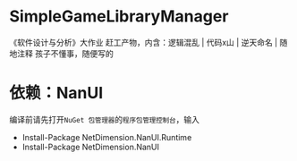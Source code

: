 # SimpleGameLibraryManager
《软件设计与分析》大作业
赶工产物，内含：逻辑混乱 | 代码x山 | 逆天命名 | 随地注释
孩子不懂事，随便写的

# 依赖：NanUI
编译前请先打开`NuGet 包管理器`的`程序包管理控制台`，输入
* Install-Package NetDimension.NanUI.Runtime
* Install-Package NetDimension.NanUI

